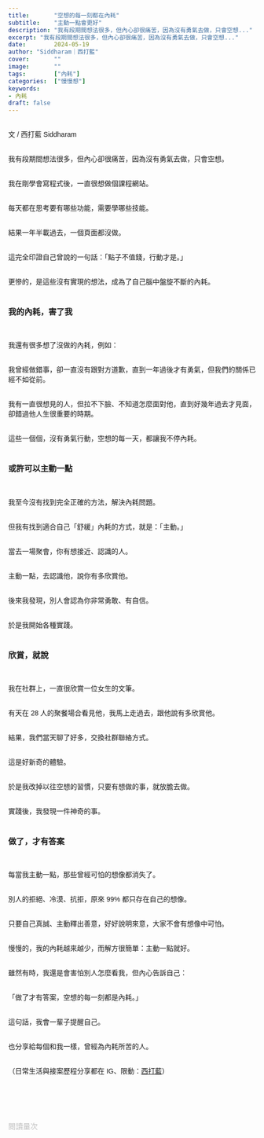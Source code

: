 ```yaml
---
title:       "空想的每一刻都在內耗"
subtitle:    "主動一點會更好"
description: "我有段期間想法很多，但內心卻很痛苦，因為沒有勇氣去做，只會空想..."
excerpt: "我有段期間想法很多，但內心卻很痛苦，因為沒有勇氣去做，只會空想..."
date:        2024-05-19
author: "Siddharam｜西打藍"
cover:       ""
image:       ""
tags:        ["內耗"]
categories:  ["慢慢想"]
keywords:
- 內耗
draft: false
---
```


<article style="font-family: 'Noto Sans TC', '微軟正黑體', sans-serif; font-weight: 300;">

<br>文 / 西打藍 Siddharam<br><br>

我有段期間想法很多，但內心卻很痛苦，因為沒有勇氣去做，只會空想。<br><br>

我在剛學會寫程式後，一直很想做個課程網站。<br><br>

每天都在思考要有哪些功能，需要學哪些技能。<br><br>

結果一年半載過去，一個頁面都沒做。<br><br>

這完全印證自己曾說的一句話：「點子不值錢，行動才是。」<br><br>

更慘的，是這些沒有實現的想法，成為了自己腦中盤旋不斷的內耗。<br><br>


<h3 class="article-h1-color">我的內耗，害了我</h3><br>

我還有很多想了沒做的內耗，例如：<br><br>

我曾經做錯事，卻一直沒有跟對方道歉，直到一年過後才有勇氣，但我們的關係已經不如從前。<br><br>

我有一直很想見的人，但拉不下臉、不知道怎麼面對他，直到好幾年過去才見面，卻錯過他人生很重要的時期。<br><br>

這些一個個，沒有勇氣行動，空想的每一天，都讓我不停內耗。<br><br>


<h3 class="article-h1-color">或許可以主動一點</h3><br>

我至今沒有找到完全正確的方法，解決內耗問題。<br><br>

但我有找到適合自己「舒緩」內耗的方式，就是：「主動。」<br><br>

當去一場聚會，你有想接近、認識的人。<br><br>

主動一點，去認識他，說你有多欣賞他。<br><br>

後來我發現，別人會認為你非常勇敢、有自信。<br><br>

於是我開始各種實踐。<br><br>


<h3 class="article-h1-color">欣賞，就說</h3><br>

我在社群上，一直很欣賞一位女生的文筆。<br><br>

有天在 28 人的聚餐場合看見他，我馬上走過去，跟他說有多欣賞他。<br><br>

結果，我們當天聊了好多，交換社群聯絡方式。<br><br>

這是好新奇的體驗。<br><br>

於是我改掉以往空想的習慣，只要有想做的事，就放膽去做。<br><br>

實踐後，我發現一件神奇的事。<br><br>


<h3 class="article-h1-color">做了，才有答案</h3><br>

每當我主動一點，那些曾經可怕的想像都消失了。<br><br>

別人的拒絕、冷漠、抗拒，原來 99% 都只存在自己的想像。<br><br>

只要自己真誠、主動釋出善意，好好說明來意，大家不會有想像中可怕。<br><br>

慢慢的，我的內耗越來越少，而解方很簡單：主動一點就好。<br><br>

雖然有時，我還是會害怕別人怎麼看我，但內心告訴自己：<br><br>

「做了才有答案，空想的每一刻都是內耗。」<br><br>

這句話，我會一輩子提醒自己。<br><br>

也分享給每個和我一樣，曾經為內耗所苦的人。<br><br>



<!-- 
<!-- 案例 > 證明案例 > 壞處 > 怎麼改變（列步驟） > 結語總結金句 -->


（日常生活與接案歷程分享都在 IG、限動：<a href="https://www.instagram.com/sidd.blue/" target="_blank">西打藍</a>）<br><br>

<!-- <h3 class="article-h1-color"></h3><br> -->





<br><br><br>

</article>

<div style="color: #bfbfbf; font-size: 15px;" id="busuanzi_container_page_pv">
  閱讀量<span id="busuanzi_value_page_pv"></span>次
</div>

<script src="../../js/post.js"></script>
